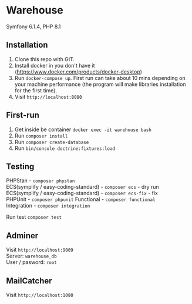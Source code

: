 # Warehouse
Symfony 6.1.4, PHP 8.1

## Installation
1. Clone this repo with GIT.
2. Install docker in you don't have it (https://www.docker.com/products/docker-desktop)
4. Run `docker-compose up`. First run can take about 10 mins depending on your machine performance (the program will make libraries installation for the first time).
6. Visit `http://localhost:8080`

## First-run
1. Get inside be container `docker exec -it warehouse bash`
2. Run `composer install`
3. Run `composer create-database`
3. Run `bin/console doctrine:fixtures:load`

## Testing
PHPStan - `composer phpstan`  
ECS(symplify / easy-coding-standard) - `composer ecs` - dry run  
ECS(symplify / easy-coding-standard) - `composer ecs-fix` - fix  
PHPUnit - `composer phpunit` 
Functional - `composer functional`  
Integration - `composer integration`   
  
Run test `composer test`

## Adminer
Visit `http://localhost:9009`  
Server: `warehouse_db`  
User / pasword: `root`  

## MailCatcher
Visit `http://localhost:1080`